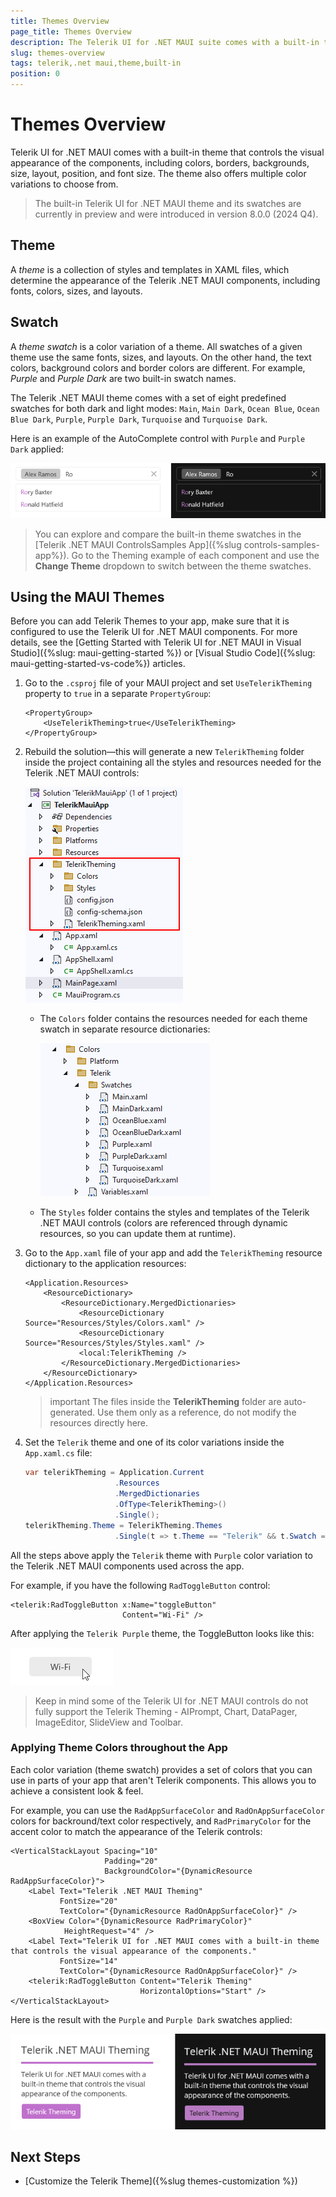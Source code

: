 ```yaml
---
title: Themes Overview
page_title: Themes Overview
description: The Telerik UI for .NET MAUI suite comes with a built-in theme with a set of predefined color variations.
slug: themes-overview
tags: telerik,.net maui,theme,built-in
position: 0
---
```


# Themes Overview

Telerik UI for .NET MAUI comes with a built-in theme that controls the visual appearance of the components, including colors, borders, backgrounds, size, layout, position, and font size. The theme also offers multiple color variations to choose from.

>The built-in Telerik UI for .NET MAUI theme and its swatches are currently in preview and were introduced in version 8.0.0 (2024 Q4).

## Theme

A *theme* is a collection of styles and templates in XAML files, which determine the appearance of the Telerik .NET MAUI components, including fonts, colors, sizes, and layouts.

## Swatch

A *theme swatch* is a color variation of a theme. All swatches of a given theme use the same fonts, sizes, and layouts. On the other hand, the text colors, background colors and border colors are different. For example, *Purple* and *Purple Dark* are two built-in swatch names.

The Telerik .NET MAUI theme comes with a set of eight predefined swatches for both dark and light modes: `Main`, `Main Dark`, `Ocean Blue`, `Ocean Blue Dark`, `Purple`, `Purple Dark`, `Turquoise` and `Turquoise Dark`.

Here is an example of the AutoComplete control with `Purple` and `Purple Dark` applied:

![Telerik .NET MAUI Theming](images/theming-default.png)

>You can explore and compare the built-in theme swatches in the [Telerik .NET MAUI ControlsSamples App]({%slug controls-samples-app%}). Go to the Theming example of each component and use the **Change Theme** dropdown to switch between the theme swatches.

## Using the MAUI Themes

Before you can add Telerik Themes to your app, make sure that it is configured to use the Telerik UI for .NET MAUI components. For more details, see the [Getting Started with Telerik UI for .NET MAUI in Visual Studio]({%slug: maui-getting-started %}) or [Visual Studio Code]({%slug: maui-getting-started-vs-code%}) articles.

1. Go to the `.csproj` file of your MAUI project and set `UseTelerikTheming` property to `true` in a separate `PropertyGroup`:

    ```XAML
    <PropertyGroup>
        <UseTelerikTheming>true</UseTelerikTheming>
    </PropertyGroup>
    ```

1. Rebuild the solution&mdash;this will generate a new `TelerikTheming` folder inside the project containing all the styles and resources needed for the Telerik .NET MAUI controls:

    ![Telerik .NET MAUI TelerikTheming folder](images/theming-folder.png)

    * The `Colors` folder contains the resources needed for each theme swatch in separate resource dictionaries:

        ![](images/teleriktheming-colors-folder.png)

    * The `Styles` folder contains the styles and templates of the Telerik .NET MAUI controls (colors are referenced through dynamic resources, so you can update them at runtime).

1. Go to the `App.xaml` file of your app and add the `TelerikTheming` resource dictionary to the application resources:

    ```XAML
    <Application.Resources>
        <ResourceDictionary>
            <ResourceDictionary.MergedDictionaries>
                <ResourceDictionary Source="Resources/Styles/Colors.xaml" />
                <ResourceDictionary Source="Resources/Styles/Styles.xaml" />
                <local:TelerikTheming />
            </ResourceDictionary.MergedDictionaries>
        </ResourceDictionary>
    </Application.Resources>
    ```

    >important The files inside the **TelerikTheming** folder are auto-generated. Use them only as a reference, do not modify the resources directly here.

4. Set the `Telerik` theme and one of its color variations inside the `App.xaml.cs` file:

    ```C#
    var telerikTheming = Application.Current
                        .Resources
                        .MergedDictionaries
                        .OfType<TelerikTheming>()
                        .Single();
    telerikTheming.Theme = TelerikTheming.Themes
                        .Single(t => t.Theme == "Telerik" && t.Swatch == "Purple");
    ```

All the steps above apply the `Telerik` theme with `Purple` color variation to the Telerik .NET MAUI components used across the app.

For example, if you have the following `RadToggleButton` control:

```XAML
<telerik:RadToggleButton x:Name="toggleButton"
                         Content="Wi-Fi" />
```

After applying the `Telerik Purple` theme, the ToggleButton looks like this:

![Telerik .NET MAUI ToggleButton with Telerik theme](images/togglebutton-themed.gif)

>Keep in mind some of the Telerik UI for .NET MAUI controls do not fully support the Telerik Theming - AIPrompt, Chart, DataPager, ImageEditor, SlideView and Toolbar.

### Applying Theme Colors throughout the App

Each color variation (theme swatch) provides a set of colors that you can use in parts of your app that aren't Telerik components. This allows you to achieve a consistent look & feel.

For example, you can use the `RadAppSurfaceColor` and `RadOnAppSurfaceColor` colors for backround/text color respectively, and `RadPrimaryColor` for the accent color to match the appearance of the Telerik controls:

```XAML
<VerticalStackLayout Spacing="10" 
                     Padding="20"
                     BackgroundColor="{DynamicResource RadAppSurfaceColor}">
    <Label Text="Telerik .NET MAUI Theming" 
           FontSize="20"
           TextColor="{DynamicResource RadOnAppSurfaceColor}" />
    <BoxView Color="{DynamicResource RadPrimaryColor}"
            HeightRequest="4" />
    <Label Text="Telerik UI for .NET MAUI comes with a built-in theme that controls the visual appearance of the components." 
           FontSize="14"
           TextColor="{DynamicResource RadOnAppSurfaceColor}" />
    <telerik:RadToggleButton Content="Telerik Theming" 
                             HorizontalOptions="Start" />
</VerticalStackLayout>
```

Here is the result with the `Purple` and `Purple Dark` swatches applied:

![Telerik .NET MAUI Theming App Usage](images/telerik-theming-app.png)

## Next Steps

- [Customize the Telerik Theme]({%slug themes-customization %})


